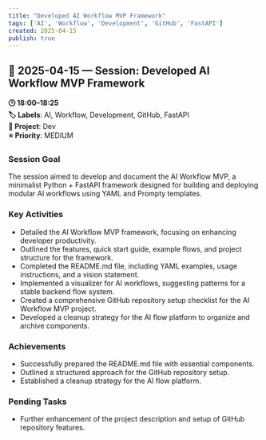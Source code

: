 ```yaml
---
title: "Developed AI Workflow MVP Framework"
tags: ['AI', 'Workflow', 'Development', 'GitHub', 'FastAPI']
created: 2025-04-15
publish: true
---
```


## 📅 2025-04-15 — Session: Developed AI Workflow MVP Framework

**🕒 18:00–18:25**  
**🏷️ Labels**: AI, Workflow, Development, GitHub, FastAPI  
**📂 Project**: Dev  
**⭐ Priority**: MEDIUM  


### Session Goal
The session aimed to develop and document the AI Workflow MVP, a minimalist Python + FastAPI framework designed for building and deploying modular AI workflows using YAML and Prompty templates.

### Key Activities
- Detailed the AI Workflow MVP framework, focusing on enhancing developer productivity.
- Outlined the features, quick start guide, example flows, and project structure for the framework.
- Completed the README.md file, including YAML examples, usage instructions, and a vision statement.
- Implemented a visualizer for AI workflows, suggesting patterns for a stable backend flow system.
- Created a comprehensive GitHub repository setup checklist for the AI Workflow MVP project.
- Developed a cleanup strategy for the AI flow platform to organize and archive components.

### Achievements
- Successfully prepared the README.md file with essential components.
- Outlined a structured approach for the GitHub repository setup.
- Established a cleanup strategy for the AI flow platform.

### Pending Tasks
- Further enhancement of the project description and setup of GitHub repository features.
